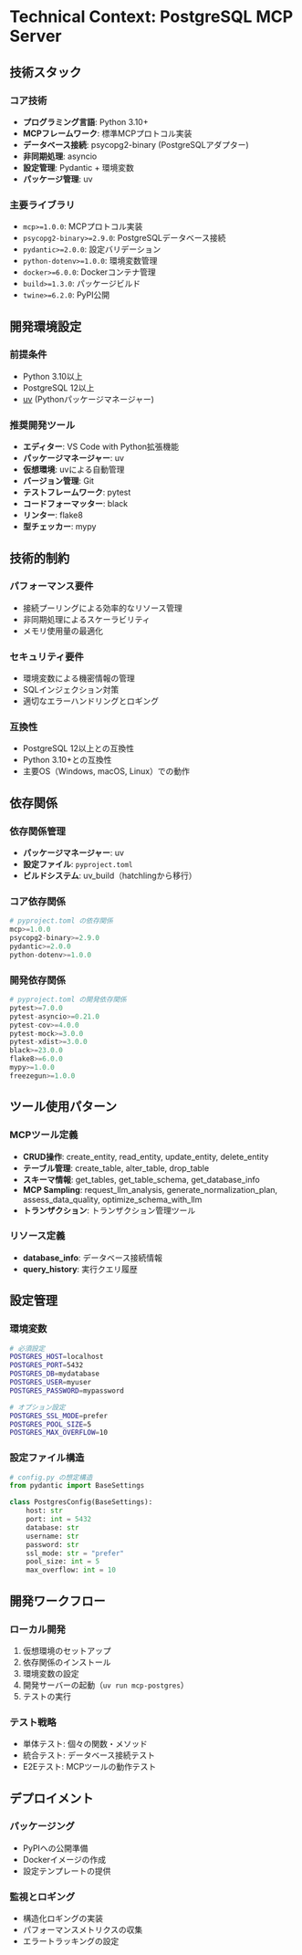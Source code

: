 # Technical Context: PostgreSQL MCP Server

## 技術スタック

### コア技術
- **プログラミング言語**: Python 3.10+
- **MCPフレームワーク**: 標準MCPプロトコル実装
- **データベース接続**: psycopg2-binary (PostgreSQLアダプター)
- **非同期処理**: asyncio
- **設定管理**: Pydantic + 環境変数
- **パッケージ管理**: uv

### 主要ライブラリ
- `mcp>=1.0.0`: MCPプロトコル実装
- `psycopg2-binary>=2.9.0`: PostgreSQLデータベース接続
- `pydantic>=2.0.0`: 設定バリデーション
- `python-dotenv>=1.0.0`: 環境変数管理
- `docker>=6.0.0`: Dockerコンテナ管理
- `build>=1.3.0`: パッケージビルド
- `twine>=6.2.0`: PyPI公開

## 開発環境設定

### 前提条件
- Python 3.10以上
- PostgreSQL 12以上
- [uv](https://github.com/astral-sh/uv) (Pythonパッケージマネージャー)

### 推奨開発ツール
- **エディター**: VS Code with Python拡張機能
- **パッケージマネージャー**: uv
- **仮想環境**: uvによる自動管理
- **バージョン管理**: Git
- **テストフレームワーク**: pytest
- **コードフォーマッター**: black
- **リンター**: flake8
- **型チェッカー**: mypy

## 技術的制約

### パフォーマンス要件
- 接続プーリングによる効率的なリソース管理
- 非同期処理によるスケーラビリティ
- メモリ使用量の最適化

### セキュリティ要件
- 環境変数による機密情報の管理
- SQLインジェクション対策
- 適切なエラーハンドリングとロギング

### 互換性
- PostgreSQL 12以上との互換性
- Python 3.10+との互換性
- 主要OS（Windows, macOS, Linux）での動作

## 依存関係

### 依存関係管理
- **パッケージマネージャー**: uv
- **設定ファイル**: `pyproject.toml`
- **ビルドシステム**: uv_build（hatchlingから移行）

### コア依存関係
```python
# pyproject.toml の依存関係
mcp>=1.0.0
psycopg2-binary>=2.9.0
pydantic>=2.0.0
python-dotenv>=1.0.0
```

### 開発依存関係
```python
# pyproject.toml の開発依存関係
pytest>=7.0.0
pytest-asyncio>=0.21.0
pytest-cov>=4.0.0
pytest-mock>=3.0.0
pytest-xdist>=3.0.0
black>=23.0.0
flake8>=6.0.0
mypy>=1.0.0
freezegun>=1.0.0
```

## ツール使用パターン

### MCPツール定義
- **CRUD操作**: create_entity, read_entity, update_entity, delete_entity
- **テーブル管理**: create_table, alter_table, drop_table
- **スキーマ情報**: get_tables, get_table_schema, get_database_info
- **MCP Sampling**: request_llm_analysis, generate_normalization_plan, assess_data_quality, optimize_schema_with_llm
- **トランザクション**: トランザクション管理ツール

### リソース定義
- **database_info**: データベース接続情報
- **query_history**: 実行クエリ履歴

## 設定管理

### 環境変数
```bash
# 必須設定
POSTGRES_HOST=localhost
POSTGRES_PORT=5432
POSTGRES_DB=mydatabase
POSTGRES_USER=myuser
POSTGRES_PASSWORD=mypassword

# オプション設定
POSTGRES_SSL_MODE=prefer
POSTGRES_POOL_SIZE=5
POSTGRES_MAX_OVERFLOW=10
```

### 設定ファイル構造
```python
# config.py の想定構造
from pydantic import BaseSettings

class PostgresConfig(BaseSettings):
    host: str
    port: int = 5432
    database: str
    username: str
    password: str
    ssl_mode: str = "prefer"
    pool_size: int = 5
    max_overflow: int = 10
```

## 開発ワークフロー

### ローカル開発
1. 仮想環境のセットアップ
2. 依存関係のインストール
3. 環境変数の設定
4. 開発サーバーの起動（`uv run mcp-postgres`）
5. テストの実行

### テスト戦略
- 単体テスト: 個々の関数・メソッド
- 統合テスト: データベース接続テスト
- E2Eテスト: MCPツールの動作テスト

## デプロイメント

### パッケージング
- PyPIへの公開準備
- Dockerイメージの作成
- 設定テンプレートの提供

### 監視とロギング
- 構造化ロギングの実装
- パフォーマンスメトリクスの収集
- エラートラッキングの設定
